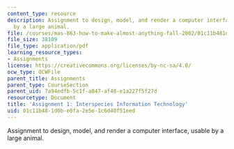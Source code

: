 ```yaml
---
content_type: resource
description: Assignment to design, model, and render a computer interface, usable
  by a large animal.
file: /courses/mas-863-how-to-make-almost-anything-fall-2002/01c11b481d0be0fa2e5e1c6d40f51eed_assignment1.pdf
file_size: 38109
file_type: application/pdf
learning_resource_types:
- Assignments
license: https://creativecommons.org/licenses/by-nc-sa/4.0/
ocw_type: OCWFile
parent_title: Assignments
parent_type: CourseSection
parent_uid: 7a94edfb-5c1f-a847-af48-e1a227f5f27d
resourcetype: Document
title: 'Assignment 1: Interspecies Information Technology'
uid: 01c11b48-1d0b-e0fa-2e5e-1c6d40f51eed
---
```

Assignment to design, model, and render a computer interface, usable by a large animal.